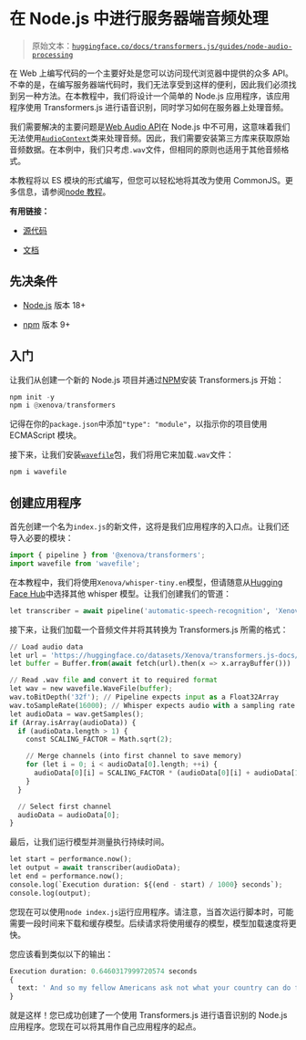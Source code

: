 # 在 Node.js 中进行服务器端音频处理

> 原始文本：[`huggingface.co/docs/transformers.js/guides/node-audio-processing`](https://huggingface.co/docs/transformers.js/guides/node-audio-processing)

在 Web 上编写代码的一个主要好处是您可以访问现代浏览器中提供的众多 API。不幸的是，在编写服务器端代码时，我们无法享受到这样的便利，因此我们必须找到另一种方法。在本教程中，我们将设计一个简单的 Node.js 应用程序，该应用程序使用 Transformers.js 进行语音识别，同时学习如何在服务器上处理音频。

我们需要解决的主要问题是[Web Audio API](https://developer.mozilla.org/en-US/docs/Web/API/Web_Audio_API)在 Node.js 中不可用，这意味着我们无法使用[`AudioContext`](https://developer.mozilla.org/en-US/docs/Web/API/AudioContext)类来处理音频。因此，我们需要安装第三方库来获取原始音频数据。在本例中，我们只考虑`.wav`文件，但相同的原则也适用于其他音频格式。

本教程将以 ES 模块的形式编写，但您可以轻松地将其改为使用 CommonJS。更多信息，请参阅[node 教程](https://huggingface.co/docs/transformers.js/tutorials/node)。

**有用链接：**

+   [源代码](https://github.com/xenova/transformers.js/tree/main/examples/node-audio-processing)

+   [文档](https://huggingface.co/docs/transformers.js)

## 先决条件

+   [Node.js](https://nodejs.org/en/) 版本 18+

+   [npm](https://www.npmjs.com/) 版本 9+

## 入门

让我们从创建一个新的 Node.js 项目并通过[NPM](https://www.npmjs.com/package/@xenova/transformers)安装 Transformers.js 开始：

```py
npm init -y
npm i @xenova/transformers
```

记得在你的`package.json`中添加`"type": "module"`，以指示你的项目使用 ECMAScript 模块。

接下来，让我们安装[`wavefile`](https://www.npmjs.com/package/wavefile)包，我们将用它来加载`.wav`文件：

```py
npm i wavefile
```

## 创建应用程序

首先创建一个名为`index.js`的新文件，这将是我们应用程序的入口点。让我们还导入必要的模块：

```py
import { pipeline } from '@xenova/transformers';
import wavefile from 'wavefile';
```

在本教程中，我们将使用`Xenova/whisper-tiny.en`模型，但请随意从[Hugging Face Hub](https://huggingface.co/models?library=transformers.js&search=whisper)中选择其他 whisper 模型。让我们创建我们的管道：

```py
let transcriber = await pipeline('automatic-speech-recognition', 'Xenova/whisper-tiny.en');
```

接下来，让我们加载一个音频文件并将其转换为 Transformers.js 所需的格式：

```py
// Load audio data
let url = 'https://huggingface.co/datasets/Xenova/transformers.js-docs/resolve/main/jfk.wav';
let buffer = Buffer.from(await fetch(url).then(x => x.arrayBuffer()))

// Read .wav file and convert it to required format
let wav = new wavefile.WaveFile(buffer);
wav.toBitDepth('32f'); // Pipeline expects input as a Float32Array
wav.toSampleRate(16000); // Whisper expects audio with a sampling rate of 16000
let audioData = wav.getSamples();
if (Array.isArray(audioData)) {
  if (audioData.length > 1) {
    const SCALING_FACTOR = Math.sqrt(2);

    // Merge channels (into first channel to save memory)
    for (let i = 0; i < audioData[0].length; ++i) {
      audioData[0][i] = SCALING_FACTOR * (audioData[0][i] + audioData[1][i]) / 2;
    }
  }

  // Select first channel
  audioData = audioData[0];
}
```

最后，让我们运行模型并测量执行持续时间。

```py
let start = performance.now();
let output = await transcriber(audioData);
let end = performance.now();
console.log(`Execution duration: ${(end - start) / 1000} seconds`);
console.log(output);
```

您现在可以使用`node index.js`运行应用程序。请注意，当首次运行脚本时，可能需要一段时间来下载和缓存模型。后续请求将使用缓存的模型，模型加载速度将更快。

您应该看到类似以下的输出：

```py
Execution duration: 0.6460317999720574 seconds
{
  text: ' And so my fellow Americans ask not what your country can do for you. Ask what you can do for your country.'
}
```

就是这样！您已成功创建了一个使用 Transformers.js 进行语音识别的 Node.js 应用程序。您现在可以将其用作自己应用程序的起点。
